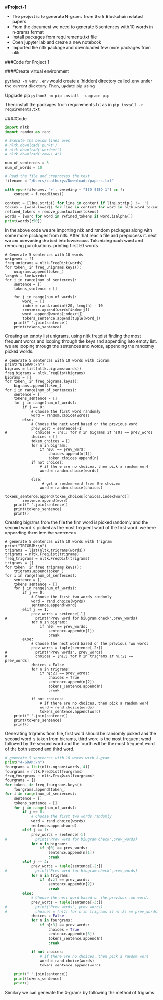 #**Project-1**

- The project is to generate N-grams from the 5 Blockchain related papers.
- From the document we need to generate 5 sentences with 10 words in n-grams format
- Install packages from requirements.txt file
- Open jupyter lab and create a new notebook 
- Imported the nltk package and downloaded few more packages from nltk

###Code for Project 1

####Create virtual environment 

`python3 -m venv .env`
 would create a (hidden) directory called .env under the current directory. Then,  update pip using
 
 Upgrade pip
`python3 -m pip install --upgrade pip`

Then install the packages from requirements.txt as in
`pip install -r requirements.txt`

####Code


```python
import nltk
import random as rand

# Execute the below lines ones
# nltk.download('punkt')
# nltk.download('wordnet')
# nltk.download('omw-1.4')

num_of_sentences = 5
num_of_words = 10

# Read the file and preprocess the text
filename = "/Users/chathurya/Downloads/papers.txt"

with open(filename, 'r', encoding = "ISO-8859-1") as f:
    content = f.readlines()

content = [line.strip() for line in content if line.strip() != '']
tokens = [word.lower() for line in content for word in nltk.word_tokenize(line)]
refined_tokens = remove_punctuation(tokens)
words = [word for word in refined_tokens if word.isalpha()]
print(words[:50])
```
In the above code we are importing nltk and random packages along with some more packages from nltk. After that read a file and preprocess it. next we are converting the text into lowercase. Tokenizing each word and removing punctuations. printing first 50 words.

```
# Generate 5 sentences with 10 words 
unigrams = []
freq_unigrams = nltk.FreqDist(words)
for token_ in freq_unigrams.keys():
    unigrams.append(token_)
length = len(words)
for i in range(num_of_sentences):
    sentence = []
    tokens_sentence = []
    
    for j in range(num_of_words):
        word_ = []
        index = rand.randint(20, length) - 10
        sentence.append(words[index+j])
        word_.append(words[index+j])
        tokens_sentence.append(tuple(word_))
    print(" ".join(sentence))
    print(tokens_sentence)
```

Creating an empty list unigrams, using nltk freqdist finding the most frequent words and looping through the keys and appending into empty list. we are looping through the sentences and words, appending the randomly picked words.


```
# generate 5 sentences with 10 words with bigram
print("BIGRAM:\n")
bigrams = list(nltk.bigrams(words))
freq_bigrams = nltk.FreqDist(bigrams)
bigrams = []
for token_ in freq_bigrams.keys():
    bigrams.append(token_)
for i in range(num_of_sentences):
    sentence = []
    tokens_sentence = []
    for j in range(num_of_words):
        if j == 0:
            # Choose the first word randomly
            word = random.choice(words)
        else:
            # Choose the next word based on the previous word
            prev_word = sentence[-1]
#             choices = [n[1] for n in bigrams if n[0] == prev_word]
            choices = []
            token_choices = []
            for n in bigrams:
                if n[0] == prev_word:
                    choices.append(n[1])
                    token_choices.append(n)
            if not choices:
                # if there are no choices, then pick a random word
                word = random.choice(words)
                
            else:
                 # get a random word from the choices
                word = random.choice(choices)
                tokens_sentence.append(token_choices[choices.index(word)])
        sentence.append(word)
    print(" ".join(sentence))
    print(tokens_sentence)
    print()
```

Creating bigrams from the file the first word is picked randomly and the second word is picked as the most frequent word of the first word. we here appending them into the sentences.

```
# generate 5 sentences with 10 words with trigram
print("TRIGRAM:\n")
trigrams = list(nltk.trigrams(words))
trigrams = nltk.FreqDist(trigrams)
freq_trigrams = nltk.FreqDist(trigrams)
trigrams = []
for token_ in freq_trigrams.keys():
    trigrams.append(token_)
for i in range(num_of_sentences):
    sentence = []
    tokens_sentence = []
    for j in range(num_of_words):
        if j == 0:
            # Choose the first two words randomly
            word = rand.choice(words)
            sentence.append(word)
        elif j == 1:
            prev_words = sentence[-1]
#             print("Prev word for biugram check",prev_words)
            for n in bigrams:
                if n[0] == prev_words:
                    sentence.append(n[1])
                    break    
        else:
            # Choose the next word based on the previous two words
            prev_words = tuple(sentence[-2:])
#             print("Prev words", prev_words)
#             choices = [n[2] for n in trigrams if n[:2] == prev_words]
            choices = False
            for n in trigrams:
                if n[:2] == prev_words:
                    choices = True
                    sentence.append(n[2])
                    tokens_sentence.append(n)
                    break

            if not choices:
                # if there are no choices, then pick a random word
                word = rand.choice(words)
                tokens_sentence.append(word)
    print(" ".join(sentence))
    print(tokens_sentence)
    print()
```

Generating trigrams from file, first word should be randomly picked and the second word is taken from bigrams, third word is the most frequent word followed by the second word and the fourth will be the most frequent word of the both second and third word.

```python
# generate 5 sentences with 10 words with N-gram
print("4-GRAM:\n")
fourgrams = list(nltk.ngrams(words, 4))
fourgrams = nltk.FreqDist(fourgrams)
freq_fourgrams = nltk.FreqDist(fourgrams)
fourgrams = []
for token_ in freq_fourgrams.keys():
    fourgrams.append(token_)
for i in range(num_of_sentences):
    sentence = []
    tokens_sentence = []
    for j in range(num_of_words):
        if j == 0:
            # Choose the first two words randomly
            word = rand.choice(words)
            sentence.append(word)
        elif j == 1:
            prev_words = sentence[-1]
#             print("Prev word for biugram check",prev_words)
            for n in bigrams:
                if n[0] == prev_words:
                    sentence.append(n[1])
                    break    
        elif j == 2:
            prev_words = tuple(sentence[-2:])
#             print("Prev word for biugram check",prev_words)
            for n in trigrams:
                if n[:2] == prev_words:
                    sentence.append(n[2])
                    break
        else:
            # Choose the next word based on the previous two words
            prev_words = tuple(sentence[-3:])
#             print("Prev words", prev_words)
#             choices = [n[2] for n in trigrams if n[:2] == prev_words]
            choices = False
            for n in fourgrams:
                if n[:3] == prev_words:
                    choices = True
                    sentence.append(n[3])
                    tokens_sentence.append(n)
                    break

            if not choices:
                # if there are no choices, then pick a random word
                word = rand.choice(words)
                tokens_sentence.append(word)

    print(" ".join(sentence))
    print(tokens_sentence)
    print()
```
Similary we can generate the 4-grams by following the method of trigrams. 


